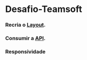 # Desafio-Teamsoft

### Recria o [Layout](https://www.figma.com/file/1RWDOOFeh5836Y4KruOl5w/FrontEnd?node-id=0%3A1).

### Consumir a [API](https://6077803e1ed0ae0017d6aea4.mockapi.io/test-frontend/products).

### Responsividade

 